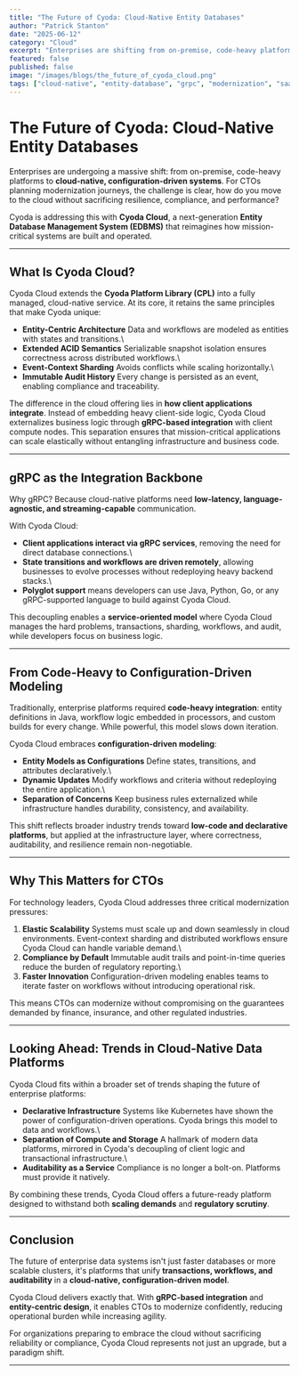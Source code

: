 ```yaml
---
title: "The Future of Cyoda: Cloud-Native Entity Databases"
author: "Patrick Stanton"
date: "2025-06-12"
category: "Cloud"
excerpt: "Enterprises are shifting from on-premise, code-heavy platforms to cloud-native, configuration-driven systems. Discover how Cyoda Cloud reimagines mission-critical systems with a fully managed Entity Database Management System."
featured: false
published: false
image: "/images/blogs/the_future_of_cyoda_cloud.png"
tags: ["cloud-native", "entity-database", "grpc", "modernization", "saas"]
---
```


# The Future of Cyoda: Cloud-Native Entity Databases

Enterprises are undergoing a massive shift: from on-premise, code-heavy
platforms to **cloud-native, configuration-driven systems**. For CTOs
planning modernization journeys, the challenge is clear, how do you
move to the cloud without sacrificing resilience, compliance, and
performance?

Cyoda is addressing this with **Cyoda Cloud**, a next-generation
**Entity Database Management System (EDBMS)** that reimagines how
mission-critical systems are built and operated.

------------------------------------------------------------------------

## What Is Cyoda Cloud?

Cyoda Cloud extends the **Cyoda Platform Library (CPL)** into a fully
managed, cloud-native service. At
its core, it retains the same principles that make Cyoda unique:

-   **Entity-Centric Architecture** Data and workflows are modeled as
    entities with states and transitions.\
-   **Extended ACID Semantics** Serializable snapshot isolation
    ensures correctness across distributed workflows.\
-   **Event-Context Sharding** Avoids conflicts while scaling
    horizontally.\
-   **Immutable Audit History** Every change is persisted as an
    event, enabling compliance and traceability.

The difference in the cloud offering lies in **how client applications
integrate**. Instead of embedding heavy client-side logic, Cyoda Cloud
externalizes business logic through **gRPC-based integration** with
client compute nodes. This separation ensures that mission-critical
applications can scale elastically without entangling infrastructure and
business code.

------------------------------------------------------------------------

## gRPC as the Integration Backbone

Why gRPC? Because cloud-native platforms need **low-latency,
language-agnostic, and streaming-capable** communication.

With Cyoda Cloud:

-   **Client applications interact via gRPC services**, removing the
    need for direct database connections.\
-   **State transitions and workflows are driven remotely**, allowing
    businesses to evolve processes without redeploying heavy backend
    stacks.\
-   **Polyglot support** means developers can use Java, Python, Go, or
    any gRPC-supported language to build against Cyoda Cloud.

This decoupling enables a **service-oriented model** where Cyoda Cloud
manages the hard problems, transactions, sharding, workflows, and
audit, while developers focus on business logic.

------------------------------------------------------------------------

## From Code-Heavy to Configuration-Driven Modeling

Traditionally, enterprise platforms required **code-heavy integration**:
entity definitions in Java, workflow logic embedded in processors, and
custom builds for every change. While powerful, this model slows down
iteration.

Cyoda Cloud embraces **configuration-driven modeling**:

-   **Entity Models as Configurations** Define states, transitions,
    and attributes declaratively.\
-   **Dynamic Updates** Modify workflows and criteria without
    redeploying the entire application.\
-   **Separation of Concerns** Keep business rules externalized while
    infrastructure handles durability, consistency, and availability.

This shift reflects broader industry trends toward **low-code and
declarative platforms**, but applied at the infrastructure layer, where
correctness, auditability, and resilience remain non-negotiable.

------------------------------------------------------------------------

## Why This Matters for CTOs

For technology leaders, Cyoda Cloud addresses three critical
modernization pressures:

1.  **Elastic Scalability** Systems must scale up and down seamlessly
    in cloud environments. Event-context sharding and distributed
    workflows ensure Cyoda Cloud can handle variable demand.\
2.  **Compliance by Default** Immutable audit trails and
    point-in-time queries reduce the burden of regulatory reporting.\
3.  **Faster Innovation** Configuration-driven modeling enables teams
    to iterate faster on workflows without introducing operational risk.

This means CTOs can modernize without compromising on the guarantees
demanded by finance, insurance, and other regulated industries.

------------------------------------------------------------------------

## Looking Ahead: Trends in Cloud-Native Data Platforms

Cyoda Cloud fits within a broader set of trends shaping the future of
enterprise platforms:

-   **Declarative Infrastructure** Systems like Kubernetes have shown
    the power of configuration-driven operations. Cyoda brings this
    model to data and workflows.\
-   **Separation of Compute and Storage** A hallmark of modern data
    platforms, mirrored in Cyoda's decoupling of client logic and
    transactional infrastructure.\
-   **Auditability as a Service** Compliance is no longer a bolt-on.
    Platforms must provide it natively.

By combining these trends, Cyoda Cloud offers a future-ready platform
designed to withstand both **scaling demands** and **regulatory
scrutiny**.

------------------------------------------------------------------------

## Conclusion

The future of enterprise data systems isn't just faster databases or
more scalable clusters, it's platforms that unify **transactions,
workflows, and auditability** in a **cloud-native, configuration-driven
model**.

Cyoda Cloud delivers exactly that. With **gRPC-based integration** and
**entity-centric design**, it enables CTOs to modernize confidently,
reducing operational burden while increasing agility.

For organizations preparing to embrace the cloud without sacrificing
reliability or compliance, Cyoda Cloud represents not just an
upgrade, but a paradigm shift.

------------------------------------------------------------------------
